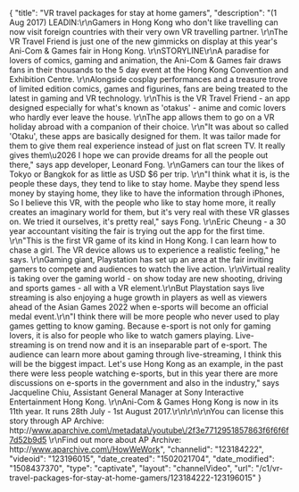 {
    "title": "VR travel packages for stay at home gamers",
    "description": "(1 Aug 2017) LEADIN:\r\nGamers in Hong Kong who don't like travelling can now visit foreign countries with their very own VR travelling partner. \r\nThe VR Travel Friend is just one of the new gimmicks on display at this year's Ani-Com &amp; Games fair in Hong Kong. \r\nSTORYLINE\r\nA paradise for lovers of comics, gaming and animation, the Ani-Com &amp; Games fair draws fans in their thousands to the 5 day event at the Hong Kong Convention and Exhibition Centre. \r\nAlongside cosplay performances and a treasure trove of limited edition comics, games and figurines, fans are being treated to the latest in gaming and VR technology. \r\nThis is the VR Travel Friend - an app designed especially for what's known as 'otakus' - anime and comic lovers who hardly ever leave the house. \r\nThe app allows them to go on a VR holiday abroad with a companion of their choice. \r\n\"It was about so called 'Otaku', these apps are basically designed for them. It was tailor made for them to give them real experience instead of just on flat screen TV. It really gives them\u2026 I hope we can provide dreams for all the people out there,\" says app developer, Leonard Fong. \r\nGamers can tour the likes of Tokyo or Bangkok for as little as USD $6 per trip. \r\n\"I think what it is, is the people these days, they tend to like to stay home. Maybe they spend less money by staying home, they like to have the information through iPhones, So I believe this VR, with the people who like to stay home more, it really creates an imaginary world for them, but it's very real with these VR glasses on. We tried it ourselves, it's pretty real,\" says Fong. \r\nEric Cheung - a 30 year accountant visiting the fair is trying out the app for the first time.  \r\n\"This is the first VR game of its kind in Hong Kong. I can learn how to chase a girl. The VR device allows us to experience a realistic feeling,\" he says. \r\nGaming giant, Playstation has set up an area at the fair inviting gamers to compete and audiences to watch the live action.  \r\nVirtual reality is taking over the gaming world - on show today are new shooting, driving and sports games - all with a VR element.\r\nBut Playstation says live streaming is also enjoying a huge growth in players as well as viewers ahead of the Asian Games 2022 when e-sports will become an official medal event.\r\n\"I think there will be more people who never used to play games getting to know gaming. Because e-sport is not only for gaming lovers, it is also for people who like to watch gamers playing. Live-streaming is on trend now and it is an inseparable part of e-sport. The audience can learn more about gaming through live-streaming, I think this will be the biggest impact. Let's use Hong Kong as an example, in the past there were less people watching e-sports, but in this year there are more discussions on e-sports in the government and also in the industry,\" says Jacqueline Chiu, Assistant General Manager at Sony Interactive Entertainment Hong Kong. \r\nAni-Com &amp; Games Hong Kong is now in its 11th year. It runs  28th July - 1st August 2017.\r\n\r\n\r\nYou can license this story through AP Archive: http:\/\/www.aparchive.com\/metadata\/youtube\/2f3e7712951857863f6f6f6f7d52b9d5 \r\nFind out more about AP Archive: http:\/\/www.aparchive.com\/HowWeWork",
    "channelid": "123184222",
    "videoid": "123196015",
    "date_created": "1502021704",
    "date_modified": "1508437370",
    "type": "captivate",
    "layout": "channelVideo",
    "url": "\/c1\/vr-travel-packages-for-stay-at-home-gamers\/123184222-123196015"
}